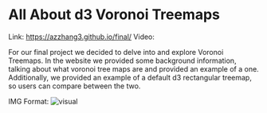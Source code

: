 # All About d3 Voronoi Treemaps

Link: https://azzhang3.github.io/final/
Video:

For our final project we decided to delve into and explore Voronoi Treemaps. In the website we provided some background information, talking about what voronoi tree maps are and provided an example of a one. Additionally, we provided an example of a default d3 rectangular treemap, so users can compare between the two. 

IMG Format:
![visual](Write-Up_Images/ErrorPlot.png)